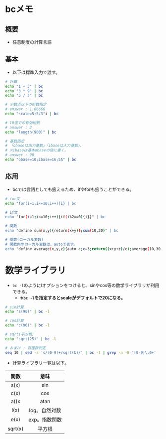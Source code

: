 # bcメモ

## 概要
- 任意制度の計算言語

## 基本
- 以下は標準入力で渡す。

```bash
# 計算
echo "1 + 3" | bc
echo "3 * 9" | bc
echo "5 / 3" | bc

# 少数点以下の桁数指定
# answer : 1.66666
echo "scale=5;5/3"i | bc

# 10進での有効桁数
# answer : 3
echo "length(900)" | bc

# 基数指定
# 「obaseは出力基数」「ibaseは入力基数」。
# ※ibaseは基本obaseの後に書く。
# answer : 90
echo "obase=10;ibase=16;5A" | bc
```

## 応用
- bcでは言語としても扱えるため、ifやforも扱うことができる。

```bash
# for文
echo "for(i=1;i<=10;i++){i} | bc

# if文
echo "for(i=1;i<=10;i++){if(i%2==0){i}}" | bc

# 関数
echo "define sum(x,y){return(x+y)};sum(10,20)" | bc

# 関数(ローカル変数)
# 関数内のローカル変数は、autoで表す。
echo "define average(x,y,z){auto c;c=3;return((x+y+z)/c);average(10,30,80)}" | bc
```

# 数学ライブラリ
- `bc -l`のようにlオプションをつけると、sinやcos等の数学ライブラリが利用できる。
  - **※`bc -l`を指定するとscaleがデフォルトで20になる。**

```bash
# sin計算
echo "s(90)" | bc -l

# cos計算
echo "c(90)" | bc -l

# sqrt(平方根)
echo "sqrt(25)" | bc -l

# おまけ : 有理数判定
seq 10 | sed -r 's/[0-9]+/sqrt(&)/' | bc -l | grep -n -E '[0-9]\.0+'
```

- 計算ライブラリ一覧は以下。

|関数|意味|
|:---:|:---:|
|s(x)|sin|
|c(x)|cos|
|a()x|atan|
|l(x)|log。自然対数|
|e(x)|exp。指数関数|
|sqrt(x)|平方根|
